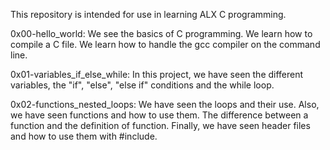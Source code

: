 This repository is intended for use in learning ALX C programming.

0x00-hello_world: We see the basics of C programming. We learn how to compile a C file. We learn how to handle the gcc compiler on the command line.

0x01-variables_if_else_while: In this project, we have seen the different variables, the "if", "else", "else if" conditions and the while loop.

0x02-functions_nested_loops: We have seen the loops and their use. Also, we have seen functions and how to use them. The difference between a function and the definition of function. Finally, we have seen header files and how to use them with #include.
